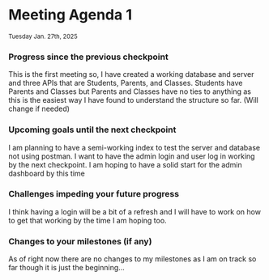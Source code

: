# Meeting Agenda 1
<small>Tuesday Jan. 27th, 2025</small>

### Progress since the previous checkpoint
This is the first meeting so, I have created a working database and server and three APIs that are Students, Parents, and Classes. Students have Parents and Classes but Parents and Classes have no ties to anything as this is the easiest way I have found to understand the structure so far. (Will change if needed) 
### Upcoming goals until the next checkpoint
I am planning to have a semi-working index to test the server and database not using postman. I want to have the admin login and user log in working by the next checkpoint. I am hoping to have a solid start for the admin dashboard by this time  
### Challenges impeding your future progress
I think having a login will be a bit of a refresh and I will have to work on how to get that working by the time I am hoping too. 
### Changes to your milestones (if any)
As of right now there are no changes to my milestones as I am on track so far though it is just the beginning… 



